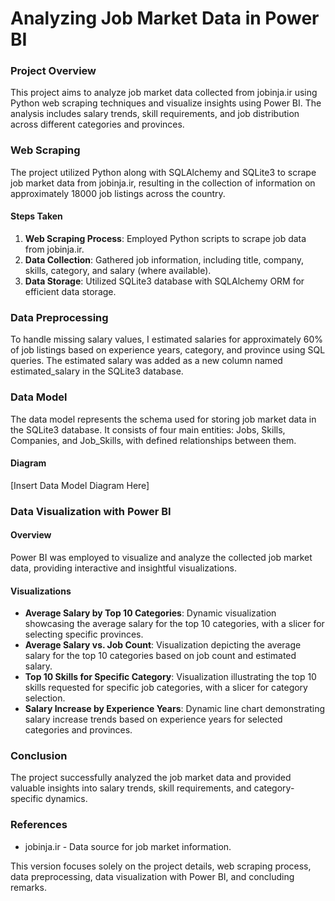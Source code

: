# Analyzing Job Market Data in Power BI

### Project Overview
This project aims to analyze job market data collected from jobinja.ir using Python web scraping techniques and visualize insights using Power BI. The analysis includes salary trends, skill requirements, and job distribution across different categories and provinces.

### Web Scraping

The project utilized Python along with SQLAlchemy and SQLite3 to scrape job market data from jobinja.ir, resulting in the collection of information on approximately 18000 job listings across the country.

#### Steps Taken
1. **Web Scraping Process**: Employed Python scripts to scrape job data from jobinja.ir.
2. **Data Collection**: Gathered job information, including title, company, skills, category, and salary (where available).
3. **Data Storage**: Utilized SQLite3 database with SQLAlchemy ORM for efficient data storage.

### Data Preprocessing

To handle missing salary values, I estimated salaries for approximately 60% of job listings based on experience years, category, and province using SQL queries. The estimated salary was added as a new column named estimated_salary in the SQLite3 database.

### Data Model
The data model represents the schema used for storing job market data in the SQLite3 database. It consists of four main entities: Jobs, Skills, Companies, and Job_Skills, with defined relationships between them.
#### Diagram
[Insert Data Model Diagram Here]

### Data Visualization with Power BI
#### Overview
Power BI was employed to visualize and analyze the collected job market data, providing interactive and insightful visualizations.

#### Visualizations
- **Average Salary by Top 10 Categories**: Dynamic visualization showcasing the average salary for the top 10 categories, with a slicer for selecting specific provinces.
- **Average Salary vs. Job Count**: Visualization depicting the average salary for the top 10 categories based on job count and estimated salary.
- **Top 10 Skills for Specific Category**: Visualization illustrating the top 10 skills requested for specific job categories, with a slicer for category selection.
- **Salary Increase by Experience Years**: Dynamic line chart demonstrating salary increase trends based on experience years for selected categories and provinces.

### Conclusion
The project successfully analyzed the job market data and provided valuable insights into salary trends, skill requirements, and category-specific dynamics.

### References
- jobinja.ir - Data source for job market information.

This version focuses solely on the project details, web scraping process, data preprocessing, data visualization with Power BI, and concluding remarks.

